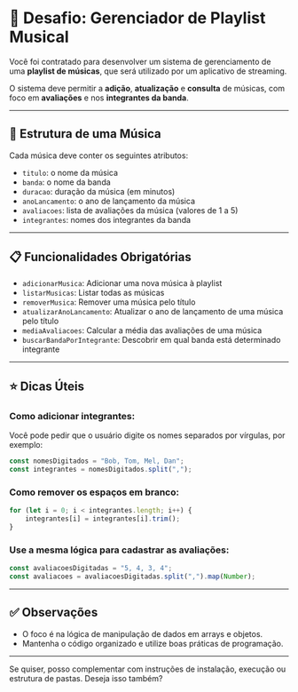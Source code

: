 
# 🎵 Desafio: Gerenciador de Playlist Musical

Você foi contratado para desenvolver um sistema de gerenciamento de uma **playlist de músicas**, que será utilizado por um aplicativo de streaming.

O sistema deve permitir a **adição**, **atualização** e **consulta** de músicas, com foco em **avaliações** e nos **integrantes da banda**.

---

## 🎼 Estrutura de uma Música

Cada música deve conter os seguintes atributos:

- `titulo`: o nome da música  
- `banda`: o nome da banda  
- `duracao`: duração da música (em minutos)  
- `anoLancamento`: o ano de lançamento da música  
- `avaliacoes`: lista de avaliações da música (valores de 1 a 5)  
- `integrantes`: nomes dos integrantes da banda  

---

## 📋 Funcionalidades Obrigatórias

- `adicionarMusica`: Adicionar uma nova música à playlist  
- `listarMusicas`: Listar todas as músicas  
- `removerMusica`: Remover uma música pelo título  
- `atualizarAnoLancamento`: Atualizar o ano de lançamento de uma música pelo título  
- `mediaAvaliacoes`: Calcular a média das avaliações de uma música  
- `buscarBandaPorIntegrante`: Descobrir em qual banda está determinado integrante  

---

## ⭐ Dicas Úteis

### Como adicionar integrantes:

Você pode pedir que o usuário digite os nomes separados por vírgulas, por exemplo:

```js
const nomesDigitados = "Bob, Tom, Mel, Dan";
const integrantes = nomesDigitados.split(",");
```

### Como remover os espaços em branco:

```js
for (let i = 0; i < integrantes.length; i++) {
    integrantes[i] = integrantes[i].trim();
}
```

### Use a mesma lógica para cadastrar as avaliações:

```js
const avaliacoesDigitadas = "5, 4, 3, 4";
const avaliacoes = avaliacoesDigitadas.split(",").map(Number);
```

---

## ✅ Observações

- O foco é na lógica de manipulação de dados em arrays e objetos.
- Mantenha o código organizado e utilize boas práticas de programação.

---

Se quiser, posso complementar com instruções de instalação, execução ou estrutura de pastas. Deseja isso também?
